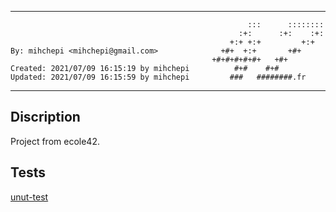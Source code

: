 **************************************************************************** 
                                                                              
                                                         :::      ::::::::    
                                                       :+:      :+:    :+:    
                                                     +:+ +:+         +:+      
    By: mihchepi <mihchepi@gmail.com>              +#+  +:+       +#+         
                                                 +#+#+#+#+#+   +#+            
    Created: 2021/07/09 16:15:19 by mihchepi          #+#    #+#              
    Updated: 2021/07/09 16:15:59 by mihchepi         ###   ########.fr        
                                                                              
 **************************************************************************** 

## Discription
Project from ecole42. 


## Tests
[unut-test](https://github.com/alelievr/libft-unit-test.git)
